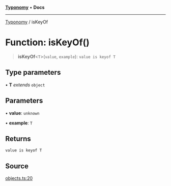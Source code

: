 [**Typonomy**](../README.md) • **Docs**

***

[Typonomy](../globals.md) / isKeyOf

# Function: isKeyOf()

> **isKeyOf**\<`T`\>(`value`, `example`): `value is keyof T`

## Type parameters

• **T** *extends* `object`

## Parameters

• **value**: `unknown`

• **example**: `T`

## Returns

`value is keyof T`

## Source

[objects.ts:20](https://github.com/softcraft-development/typonomy/blob/cee340f062935faae6d8d20bbf994df4a652481c/src/objects.ts#L20)
